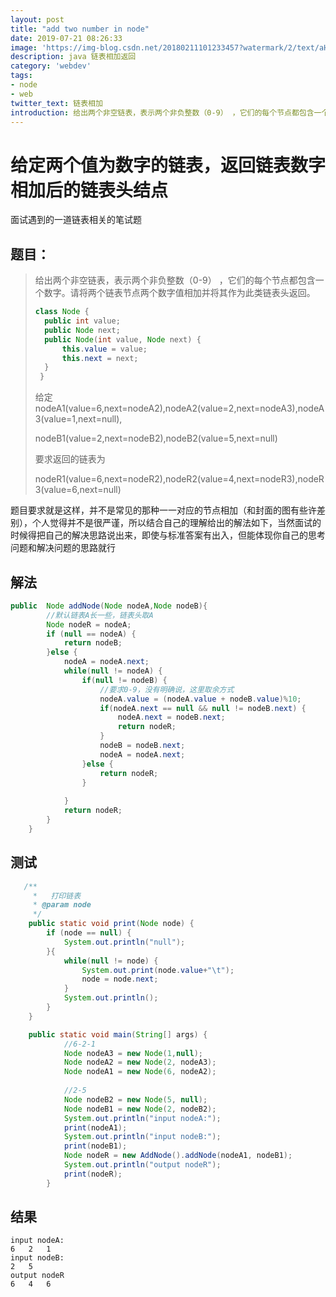 ```yaml
---
layout: post
title: "add two number in node"
date: 2019-07-21 08:26:33
image: 'https://img-blog.csdn.net/20180211101233457?watermark/2/text/aHR0cDovL2Jsb2cuY3Nkbi5uZXQvc29iZXJtaW5lZGVk/font/5a6L5L2T/fontsize/400/fill/I0JBQkFCMA==/dissolve/70'
description: java 链表相加返回
category: 'webdev'
tags:
- node
- web
twitter_text: 链表相加
introduction: 给出两个非空链表，表示两个非负整数（0-9） ，它们的每个节点都包含一个数字。请将两个链表节点两个数字值相加并将其作为此类链表头返回。
---
```


#  给定两个值为数字的链表，返回链表数字相加后的链表头结点

面试遇到的一道链表相关的笔试题

##  题目：

> 给出两个非空链表，表示两个非负整数（0-9） ，它们的每个节点都包含一个数字。请将两个链表节点两个数字值相加并将其作为此类链表头返回。
>
> ```java
> class Node {
> 	public int value;
> 	public Node next;
> 	public Node(int value, Node next) {
> 		this.value = value;
> 		this.next = next;
> 	}
>  }
> ```
>
> 给定 nodeA1(value=6,next=nodeA2),nodeA2(value=2,next=nodeA3),nodeA3(value=1,next=null),
>
> nodeB1(value=2,next=nodeB2),nodeB2(value=5,next=null)
>
> 要求返回的链表为
>
> nodeR1(value=6,next=nodeR2),nodeR2(value=4,next=nodeR3),nodeR3(value=6,next=null)



题目要求就是这样，并不是常见的那种一一对应的节点相加（和封面的图有些许差别），个人觉得并不是很严谨，所以结合自己的理解给出的解法如下，当然面试的时候得把自己的解决思路说出来，即使与标准答案有出入，但能体现你自己的思考问题和解决问题的思路就行

## 解法

``` java
public  Node addNode(Node nodeA,Node nodeB){
    	//默认链表A长一些，链表头取A
		Node nodeR = nodeA; 
		if (null == nodeA) {
			return nodeB;
		}else {
			nodeA = nodeA.next;
			while(null != nodeA) {
				if(null != nodeB) {
                    //要求0-9，没有明确说，这里取余方式
					nodeA.value = (nodeA.value + nodeB.value)%10;
					if(nodeA.next == null && null != nodeB.next) {
						nodeA.next = nodeB.next;
						return nodeR;
					}
					nodeB = nodeB.next;
					nodeA = nodeA.next;
				}else {
					return nodeR;
				}
				
			}
			return nodeR;
		}
	}
```

## 测试

```java
   /**
	 *   打印链表
	 * @param node
	 */
	public static void print(Node node) {
		if (node == null) {
			System.out.println("null");
		}{
			while(null != node) {
				System.out.print(node.value+"\t");
				node = node.next;
			}
			System.out.println();
		}
	}
```

```java
	public static void main(String[] args) {
			//6-2-1
			Node nodeA3 = new Node(1,null);
			Node nodeA2 = new Node(2, nodeA3);
			Node nodeA1 = new Node(6, nodeA2);
			
			//2-5
			Node nodeB2 = new Node(5, null);
			Node nodeB1 = new Node(2, nodeB2);
			System.out.println("input nodeA:");
			print(nodeA1);
			System.out.println("input nodeB:");
			print(nodeB1);
			Node nodeR = new AddNode().addNode(nodeA1, nodeB1);
			System.out.println("output nodeR");
			print(nodeR);
		}

```

##  结果

```shell
input nodeA:
6	2	1	
input nodeB:
2	5	
output nodeR
6	4	6
```



